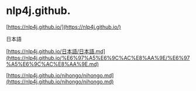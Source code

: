 # nlp4j.github.

[https://nlp4j.github.io/](https://nlp4j.github.io/)

日本語

[https://nlp4j.github.io/日本語/日本語.md](https://nlp4j.github.io/%E6%97%A5%E6%9C%AC%E8%AA%9E/%E6%97%A5%E6%9C%AC%E8%AA%9E.md)

[https://nlp4j.github.io/nihongo/nihongo.md](https://nlp4j.github.io/nihongo/nihongo.md)

